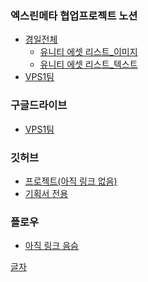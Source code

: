 ### 엑스린메타 협업프로젝트 노션
- [경일전체](https://www.notion.so/7190b71a89af4eb2a9a0f26ce2c371cd)
  - [유니티 에셋 리스트_이미지](https://www.notion.so/aed55639d43048d4902a00f3cef891ad)
  - [유니티 에셋 리스트_텍스트](https://www.notion.so/e4fd5d738ae04da29d25bd73159b684f)
- [VPS1팀](https://www.notion.so/VPS-1-5054899a3d934fb98dc0be6126337645)

### 구글드라이브
- [VPS1팀](https://drive.google.com/drive/folders/1gSYdlBl_PMhx15MQqFTS3GDnUNmcuaLE)

### 깃허브
- [프로젝트(아직 링크 없음)]()
- [기획서 전용](https://github.com/Kjaeseong/RocketTeamDocu)

### 플로우
- [아직 링크 음슴]()


[글자](https://drive.google.com/drive/folders/17hdE0m2M0OT-QmCuLvagO-Var9uKEFUw)

